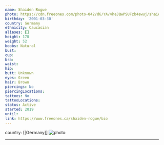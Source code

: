 ```yaml
---
name: Shaiden Rogue
photo: https://cdn.freeones.com/photo-042/d6/YA/vheJQwPSUFzb4ewuj/shaiden-rogue-avatar-001_teaser.jpg?c=1620272458
birthday: '2001-03-30'
country: Germany
ethnicity: Caucasian
aliases: []
height: 178
weight: 52
boobs: Natural
bust:
cup:
bra:
waist:
hip:
butt: Unknown
eyes: Green
hair: Brown
piercings: No
piercingLocations:
tattoos: No
tattooLocations:
status: Active
started: 2019
until:
link: https://www.freeones.ca/shaiden-rogue/bio
---
```

country: [[Germany]]
![photo](https://cdn.freeones.com/photo-042/d6/YA/vheJQwPSUFzb4ewuj/shaiden-rogue-avatar-001_teaser.jpg?c=1620272458)
***


